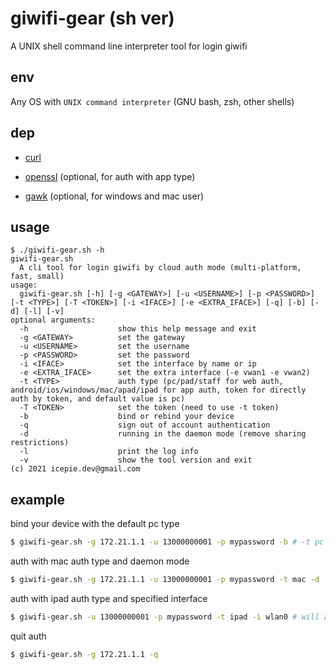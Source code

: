 # giwifi-gear (sh ver)

A UNIX shell command line interpreter tool for login giwifi

## env

Any OS with `UNIX command interpreter` (GNU bash, zsh, other shells)

## dep

- [curl](https://curl.se/)

- [openssl](https://www.openssl.org/) (optional, for auth with app type)

- [gawk](https://www.gnu.org/software/gawk/) (optional, for windows and mac user)

## usage

```
$ ./giwifi-gear.sh -h
giwifi-gear.sh
  A cli tool for login giwifi by cloud auth mode (multi-platform, fast, small)
usage:
  giwifi-gear.sh [-h] [-g <GATEWAY>] [-u <USERNAME>] [-p <PASSWORD>] [-t <TYPE>] [-T <TOKEN>] [-i <IFACE>] [-e <EXTRA_IFACE>] [-q] [-b] [-d] [-l] [-v]
optional arguments:
  -h                    show this help message and exit
  -g <GATEWAY>          set the gateway
  -u <USERNAME>         set the username
  -p <PASSWORD>         set the password
  -i <IFACE>            set the interface by name or ip
  -e <EXTRA_IFACE>      set the extra interface (-e vwan1 -e vwan2)
  -t <TYPE>             auth type (pc/pad/staff for web auth, android/ios/windows/mac/apad/ipad for app auth, token for directly auth by token, and default value is pc)
  -T <TOKEN>            set the token (need to use -t token)
  -b                    bind or rebind your device
  -q                    sign out of account authentication
  -d                    running in the daemon mode (remove sharing restrictions)
  -l                    print the log info
  -v                    show the tool version and exit
(c) 2021 icepie.dev@gmail.com
```

## example

bind your device with the default pc type

```bash
$ giwifi-gear.sh -g 172.21.1.1 -u 13000000001 -p mypassword -b # -t pc
```

auth with mac auth type and daemon mode

```bash
$ giwifi-gear.sh -g 172.21.1.1 -u 13000000001 -p mypassword -t mac -d
```

auth with ipad auth type and specified interface

```bash
$ giwifi-gear.sh -u 13000000001 -p mypassword -t ipad -i wlan0 # will automatically detect the gateway
```

quit auth

```bash
$ giwifi-gear.sh -g 172.21.1.1 -q
```
